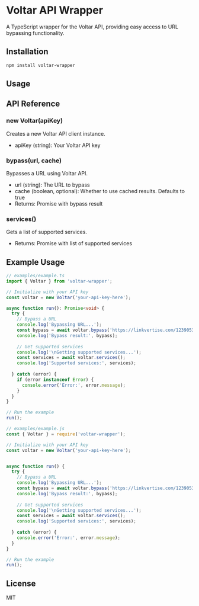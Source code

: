 # Voltar API Wrapper
A TypeScript wrapper for the Voltar API, providing easy access to URL bypassing functionality.

## Installation
```bash
npm install voltar-wrapper
```

## Usage

## API Reference
### new Voltar(apiKey)
Creates a new Voltar API client instance.
- apiKey (string): Your Voltar API key

### bypass(url, cache)
Bypasses a URL using Voltar API.
- url (string): The URL to bypass
- cache (boolean, optional): Whether to use cached results. Defaults to true
- Returns: Promise with bypass result

### services()
Gets a list of supported services.
- Returns: Promise with list of supported services


## Example Usage
```typescript
// examples/example.ts
import { Voltar } from 'voltar-wrapper';

// Initialize with your API key
const voltar = new Voltar('your-api-key-here');

async function run(): Promise<void> {
  try {
    // Bypass a URL
    console.log('Bypassing URL...');
    const bypass = await voltar.bypass('https://linkvertise.com/1239053/delta-executor1');
    console.log('Bypass result:', bypass);
    
    // Get supported services
    console.log('\nGetting supported services...');
    const services = await voltar.services();
    console.log('Supported services:', services);
    
  } catch (error) {
    if (error instanceof Error) {
      console.error('Error:', error.message);
    }
  }
}

// Run the example
run();
```



```javascript
// examples/example.js
const { Voltar } = require('voltar-wrapper');

// Initialize with your API key
const voltar = new Voltar('your-api-key-here');


async function run() {
  try {
    // Bypass a URL
    console.log('Bypassing URL...');
    const bypass = await voltar.bypass('https://linkvertise.com/1239053/delta-executor1');
    console.log('Bypass result:', bypass);
    
    // Get supported services
    console.log('\nGetting supported services...');
    const services = await voltar.services();
    console.log('Supported services:', services);
    
  } catch (error) {
    console.error('Error:', error.message);
  }
}

// Run the example
run();
```

## License
MIT